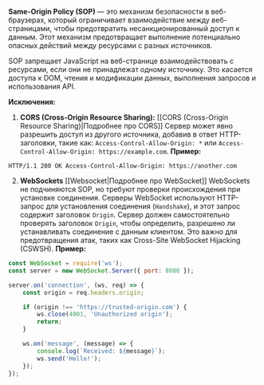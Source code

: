 **Same-Origin Policy (SOP)** — это механизм безопасности в веб-браузерах, который ограничивает взаимодействие между веб-страницами, чтобы предотвратить несанкционированный доступ к данным. Этот механизм предотвращает выполнение потенциально опасных действий между ресурсами с разных источников.

SOP запрещает JavaScript на веб-странице взаимодействовать с ресурсами, если они не принадлежат одному источнику. Это касается доступа к DOM, чтения и модификации данных, выполнения запросов и использования API.

**Исключения:**
 1. **CORS (Cross-Origin Resource Sharing):**
	[[CORS (Cross-Origin Resource Sharing)|Подробнее про CORS]]
	Сервер может явно разрешить доступ из другого источника, добавив в ответ HTTP-заголовки, такие как:
	`Access-Control-Allow-Origin: *` или `Access-Control-Allow-Origin: https://example.com`.
	**Пример:**
```http
HTTP/1.1 200 OK Access-Control-Allow-Origin: https://another.com
```

2. **WebSockets** 
	[[Websocket|Подробнее про WebSocket]]
	WebSockets не подчиняются SOP, но требуют проверки происхождения при установке соединения.
	Серверы WebSocket используют HTTP-запрос для установления соединения (`Handshake`), и этот запрос содержит заголовок `Origin`.
	Сервер должен самостоятельно проверять заголовок `Origin`, чтобы определить, разрешено ли устанавливать соединение с данным клиентом. Это важно для предотвращения атак, таких как Cross-Site WebSocket Hijacking (CSWSH).
	**Пример:**
```JavaScript
const WebSocket = require('ws');
const server = new WebSocket.Server({ port: 8080 });

server.on('connection', (ws, req) => {
    const origin = req.headers.origin;

    if (origin !== 'https://trusted-origin.com') {
        ws.close(4001, 'Unauthorized origin');
        return;
    }

    ws.on('message', (message) => {
        console.log(`Received: ${message}`);
        ws.send('Hello!');
    });
});

```
